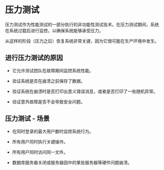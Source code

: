 # 压力测试

压力测试作为性能测试的一部分执行的非功能性测试技术。在压力测试期间，系统在系统过载后进行监控，以确保系统能够承受压力。

从这样的阶段（压力之后）恢复系统非常关键，因为它很可能在生产环境中发生。

## 进行压力测试的原因

* 它允许测试团队在故障期间监控系统性能。

* 验证系统是否在崩溃之前保存了数据。

* 验证系统在崩溃时是否打印出意义错误消息，或者是否打印了一些随机异常。

* 验证意外故障是否不会导致安全问题。

## 压力测试 - 场景

* 在同时登录的最大用户数时监控系统行为。

* 所有用户同时执行关键操作。

* 所有用户同时访问同一文件。

* 数据库服务器关闭或服务器园中的某些服务器等硬件问题崩溃。
